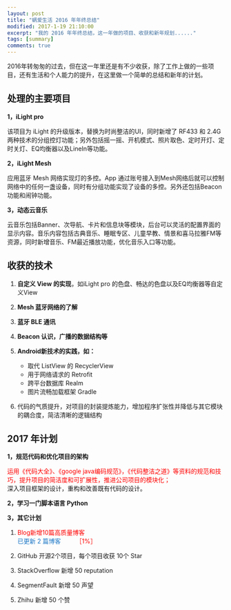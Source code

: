 ```yaml
---
layout: post
title: "蜗爱生活 2016 年年终总结"
modified: 2017-1-19 21:10:00
excerpt: "我的 2016 年年终总结，这一年做的项目、收获和新年规划......"
tags: [summary]
comments: true
---
```


2016年转匆匆的过去，但在这一年里还是有不少收获，除了工作上做的一些项目，还有生活和个人能力的提升，在这里做一个简单的总结和新年的计划。     

## 处理的主要项目

**1，iLight pro**

该项目为 iLight 的升级版本，替换为时尚整洁的UI，同时新增了 RF433 和 2.4G 两种技术的分组控灯功能；另外包括摇一摇、开机模式、照片取色、定时开灯、定时关灯、EQ均衡器以及LineIn等功能。   


**2，iLight Mesh**

应用蓝牙 Mesh 网络实现灯的多控。App 通过账号接入到Mesh网络后就可以控制网络中的任何一盏设备，同时有分组功能实现了设备的多控。另外还包括Beacon功能和闹钟功能。      


**3，动态云音乐** 

云音乐包括Banner、次导航、卡片和信息块等模块，后台可以灵活的配置界面的显示内容。音乐内容包括古典音乐、睡眠专区、儿童早教、情景和喜马拉雅FM等资源，同时新增音乐、FM最近播放功能，优化音乐入口等功能。      


## 收获的技术

1. **自定义 View 的实现**，如iLight pro 的色盘、畅达的色盘以及EQ均衡器等自定义View     

2. **Mesh 蓝牙网络的了解**   

3. **蓝牙 BLE 通讯**

4. **Beacon 认识，广播的数据结构等**

5. **Android新技术的实践，如：**      

	- 取代 ListView 的 RecyclerView
	- 用于网络请求的 Retrofit
	- 跨平台数据库 Realm
	- 图片流畅加载框架 Gradle      
 

6. 代码的气质提升，对项目的封装提炼能力，增加程序扩张性并降低与其它模块的耦合度，简洁清晰的逻辑结构



## 2017 年计划

**1，规范代码和优化项目的架构**

<font color=red>运用《代码大全》、《google java编码规范》，《代码整洁之道》等资料的规范和技巧，提升项目的简洁度和可扩展性，推进公司项目的模块化；</font>   
深入项目框架的设计，重构和改善既有代码的设计。   

**2，学习一门脚本语言 Python**     

**3，其它计划**

1. <font color=red>Blog新增10篇高质量博客</font>   
	<font color=#1C77C6>已更新 2 篇博客</font>　　　<font color=red>［1%］</font>

2. GitHub 开源2个项目，每个项目收获 10个 Star   

3. StackOverflow 新增 50 reputation

4. SegmentFault 新增 50 声望

5. Zhihu 新增 50 个赞
